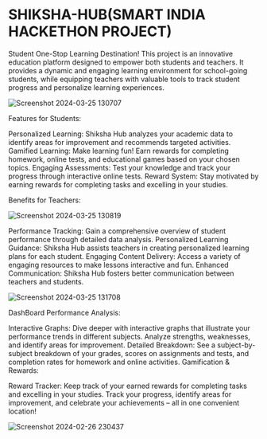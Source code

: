 # SHIKSHA-HUB(SMART INDIA HACKETHON PROJECT)
Student One-Stop Learning Destination!
This project is an innovative education platform designed to empower both students and teachers. It provides a dynamic and engaging learning environment for school-going students, while equipping teachers with valuable tools to track student progress and personalize learning experiences.


![Screenshot 2024-03-25 130707](https://github.com/pkakkar521/dashboard/assets/114657672/f57f59e6-362d-46bc-8186-8ede66329ae1)

Features for Students:

Personalized Learning: Shiksha Hub analyzes your academic data to identify areas for improvement and recommends targeted activities.
Gamified Learning: Make learning fun! Earn rewards for completing homework, online tests, and educational games based on your chosen topics.
Engaging Assessments: Test your knowledge and track your progress through interactive online tests.
Reward System: Stay motivated by earning rewards for completing tasks and excelling in your studies.

Benefits for Teachers:


![Screenshot 2024-03-25 130819](https://github.com/pkakkar521/dashboard/assets/114657672/60389ee4-5c54-4164-ba55-7864f343b8e8)

Performance Tracking: Gain a comprehensive overview of student performance through detailed data analysis.
Personalized Learning Guidance: Shiksha Hub assists teachers in creating personalized learning plans for each student.
Engaging Content Delivery: Access a variety of engaging resources to make lessons interactive and fun.
Enhanced Communication: Shiksha Hub fosters better communication between teachers and students.


![Screenshot 2024-03-25 131708](https://github.com/pkakkar521/dashboard/assets/114657672/bf023fc5-3eea-4034-98db-32a337a29b42)


DashBoard
Performance Analysis:

Interactive Graphs: Dive deeper with interactive graphs that illustrate your performance trends in different subjects. Analyze strengths, weaknesses, and identify areas for improvement.
Detailed Breakdown: See a subject-by-subject breakdown of your grades, scores on assignments and tests, and completion rates for homework and online activities.
Gamification & Rewards:

Reward Tracker: Keep track of your earned rewards for completing tasks and excelling in your studies.
Track your progress, identify areas for improvement, and celebrate your achievements – all in one convenient location!

![Screenshot 2024-02-26 230437](https://github.com/pkakkar521/dashboard/assets/114657672/1a3cbcc9-0976-4639-9920-d70b28102312)


